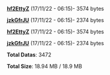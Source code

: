 [**hf2EttyZ**](/data/hf2EttyZ.txt) (17/11/22 - 06:15)- 3574 bytes

[**jzkGfrJU**](/data/jzkGfrJU.txt) (17/11/22 - 06:15)- 2374 bytes

[**hf2EttyZ**](/data/hf2EttyZ.txt) (17/11/22 - 06:15)- 3574 bytes

[**jzkGfrJU**](/data/jzkGfrJU.txt) (17/11/22 - 06:15)- 2374 bytes

**Total Datas**: 3472

**Total Size**: 18.94 MB / 18.9 MB